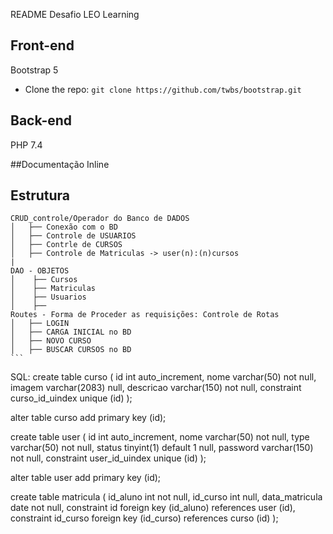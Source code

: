 README
Desafio LEO Learning


## Front-end

Bootstrap 5
- Clone the repo: `git clone https://github.com/twbs/bootstrap.git`

## Back-end
PHP 7.4

##Documentação
Inline

## Estrutura

    CRUD_controle/Operador do Banco de DADOS
    │   ├── Conexão com o BD
    │   ├── Controle de USUARIOS
    │   ├── Contrle de CURSOS
    │   ├── Controle de Matriculas -> user(n):(n)cursos
    |
    DAO - OBJETOS
    │    ├── Cursos
    │    ├── Matriculas
    │    ├── Usuarios
    │    ├──
    Routes - Forma de Proceder as requisições: Controle de Rotas
    │   ├── LOGIN
    │   ├── CARGA INICIAL no BD
    │   ├── NOVO CURSO
    │   ├── BUSCAR CURSOS no BD
    ```
SQL:
create table curso
(
    id        int auto_increment,
    nome      varchar(50)   not null,
    imagem    varchar(2083) null,
    descricao varchar(150)  not null,
    constraint curso_id_uindex
        unique (id)
);

alter table curso
    add primary key (id);

create table user
(
     id       int auto_increment,
     nome     varchar(50)          not null,
     type     varchar(50)          not null,
     status   tinyint(1) default 1 null,
     password varchar(150)         not null,
     constraint user_id_uindex
         unique (id)
);

alter table user
    add primary key (id);

create table matricula
(
    id_aluno       int  not null,
    id_curso       int  null,
    data_matricula date not null,
    constraint id
        foreign key (id_aluno) references user (id),
    constraint id_curso
        foreign key (id_curso) references curso (id)
);


